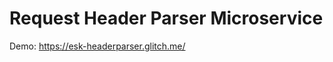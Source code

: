 Request Header Parser Microservice
=========================

Demo: https://esk-headerparser.glitch.me/
